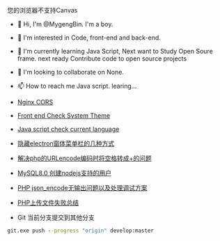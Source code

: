 <canvas id="demo" width="500" height="260" style="{{background:'red'}}">您的浏览器不支持Canvas</canvas>
<script type="text/javascript">
function funload()
{
	var ctx = document.getElementById("demo").getContext("2d");
	ctx.fillStyle = "#B4C2E5";//background
	ctx.fillRect(0,0,500,180);
	ctx.fillStyle = "#C5E7FF";
	ctx.fillRect(0,180,500,80);
	ctx.beginPath();//background lines
	ctx.lineWidth = 2;
	ctx.strokeStyle = "#7E8DAE";
	ctx.moveTo(28,0);
	ctx.lineTo(28,35);
	ctx.lineTo(0,35);
	ctx.moveTo(99,24);
	ctx.lineTo(99,53);
	ctx.lineTo(140,53);
	ctx.moveTo(156,16);
	ctx.lineTo(181,16);
	ctx.moveTo(350,0);
	ctx.lineTo(350,21);
	ctx.moveTo(373,0);
	ctx.lineTo(373,12);
	ctx.moveTo(500,24);
	ctx.lineTo(419,24);
	ctx.lineTo(419,152);
	ctx.lineTo(400,152);
	ctx.moveTo(468,55);
	ctx.lineTo(486,55);
	ctx.lineTo(486,38);
	ctx.lineTo(449,38);
	ctx.lineTo(449,55);
	ctx.lineTo(468,55);
	ctx.lineTo(468,67);
	ctx.lineTo(449,67);
	ctx.lineTo(449,84);
	ctx.lineTo(486,84);
	ctx.lineTo(486,67);
	ctx.lineTo(468,67);
	ctx.moveTo(500,180);
	ctx.lineTo(390,180);
	ctx.moveTo(0,180);
	ctx.lineTo(130,180);
	ctx.moveTo(0,147);
	ctx.lineTo(117,147);
	ctx.stroke();
	ctx.beginPath();
	ctx.strokeStyle = "#B3D5EE";
	ctx.moveTo(0,186);
	ctx.lineTo(125,186);
	ctx.moveTo(0,196);
	ctx.lineTo(37,196);
	ctx.lineTo(42,190);
	ctx.lineTo(82,190);
	ctx.lineTo(67,205);
	ctx.lineTo(27,205);
	ctx.lineTo(37,196);
	ctx.moveTo(76,196);
	ctx.lineTo(139,196);
	ctx.moveTo(35,205);
	ctx.lineTo(22,214);
	ctx.lineTo(0,219);
	ctx.moveTo(46,205);
	ctx.lineTo(8,235);
	ctx.moveTo(54,205);
	ctx.lineTo(47,214);
	ctx.lineTo(58,221);
	ctx.lineTo(44,235);
	ctx.moveTo(0,235);
	ctx.lineTo(178,235);
	ctx.moveTo(0,250);
	ctx.lineTo(171,250);
	ctx.moveTo(500,186);
	ctx.lineTo(384,186);
	ctx.moveTo(469,186);
	ctx.lineTo(487,197);
	ctx.lineTo(470,197);
	ctx.lineTo(500,213);
	ctx.moveTo(470,197);
	ctx.lineTo(449,197);
	ctx.lineTo(458,203);
	ctx.lineTo(448,204);
	ctx.lineTo(461,212);
	ctx.lineTo(500,224);
	ctx.moveTo(449,197);
	ctx.lineTo(439,190);
	ctx.lineTo(400,190);
	ctx.lineTo(409,197);
	ctx.lineTo(379,197);
	ctx.moveTo(409,197);
	ctx.lineTo(416,203);
	ctx.lineTo(458,203);
	ctx.moveTo(429,203);
	ctx.lineTo(439,212);
	ctx.lineTo(432,221);
	ctx.lineTo(446,235);
	ctx.moveTo(442,203);
	ctx.lineTo(482,235);
	ctx.moveTo(500,235);
	ctx.lineTo(340,235);
	ctx.moveTo(355,236);
	ctx.lineTo(370,260);
	ctx.stroke();
	ctx.beginPath();//head
	ctx.fillStyle = "#fff";
	ctx.strokeStyle = "#826E56";
	ctx.moveTo(328,210);
	ctx.quadraticCurveTo(295,226,260,225);
	ctx.quadraticCurveTo(221,226,188,210);
	ctx.quadraticCurveTo(186,213,181,212);
	ctx.quadraticCurveTo(158,220,155,200);
	ctx.quadraticCurveTo(138,202,137,183);
	ctx.quadraticCurveTo(122,178,127,161);
	ctx.quadraticCurveTo(113,146,123,131);
	ctx.quadraticCurveTo(116,114,125,103);
	ctx.quadraticCurveTo(116,86,133,74);
	ctx.quadraticCurveTo(127,55,150,53);
	ctx.quadraticCurveTo(150,29,176,29);
	ctx.quadraticCurveTo(179,11,198,16);
	ctx.quadraticCurveTo(212,-3,231,6);
	ctx.quadraticCurveTo(240,-4,258,6);
	ctx.quadraticCurveTo(276,-3,287,5);
	ctx.quadraticCurveTo(307,-4,319,17);
	ctx.quadraticCurveTo(339,10,343,31);
	ctx.quadraticCurveTo(368,30,369,52);
	ctx.quadraticCurveTo(392,57,387,75);
	ctx.quadraticCurveTo(401,90,393,105);
	ctx.quadraticCurveTo(403,117,395,130);
	ctx.quadraticCurveTo(406,148,392,161);
	ctx.quadraticCurveTo(395,180,378,187);
	ctx.quadraticCurveTo(378,203,363,206);
	ctx.quadraticCurveTo(355,221,337,213);
	ctx.quadraticCurveTo(331,213,328,210);
	ctx.moveTo(318,215);//body
	ctx.quadraticCurveTo(319,221,318,226);
	ctx.quadraticCurveTo(326,233,322,241);
	ctx.quadraticCurveTo(330,249,328,260);
	ctx.lineTo(187,260);
	ctx.lineTo(193,232);
	ctx.quadraticCurveTo(195,225,201,220);
	ctx.quadraticCurveTo(200,216,200,214);	
	ctx.fill();
	ctx.stroke();
	ctx.beginPath();//face
	ctx.fillStyle = "#FFDEB1";
	ctx.strokeStyle = "#826E56";
	ctx.moveTo(328,210);
	ctx.quadraticCurveTo(295,226,260,225);
	ctx.quadraticCurveTo(221,226,188,210);
	ctx.quadraticCurveTo(192,203,189,196);
	ctx.quadraticCurveTo(198,182,183,176);
	ctx.quadraticCurveTo(186,162,171,158);
	ctx.quadraticCurveTo(173,150,167,147);
	ctx.quadraticCurveTo(175,134,169,122);
	ctx.quadraticCurveTo(174,113,174,101);
	ctx.quadraticCurveTo(186,98,188,84);
	ctx.quadraticCurveTo(203,86,213,76);
	ctx.quadraticCurveTo(219,78,224,80);
	ctx.bezierCurveTo(237,97,279,96,295,77);
	ctx.quadraticCurveTo(300,76,305,76);
	ctx.quadraticCurveTo(312,89,329,91);
	ctx.quadraticCurveTo(330,105,343,111);
	ctx.quadraticCurveTo(339,126,352,134);
	ctx.quadraticCurveTo(344,146,346,161);
	ctx.quadraticCurveTo(331,163,334,179);
	ctx.quadraticCurveTo(322,185,331,199);
	ctx.quadraticCurveTo(326,205,328,210);
	ctx.moveTo(133,74);//ear
	ctx.bezierCurveTo(120,80,117,98,103,103);
	ctx.quadraticCurveTo(110,112,121,111);
	ctx.quadraticCurveTo(122,107,125,103);
	ctx.quadraticCurveTo(116,86,133,74);
	ctx.moveTo(387,75);
	ctx.bezierCurveTo(405,80,402,98,419,103);
	ctx.quadraticCurveTo(409,112,397,111);
	ctx.quadraticCurveTo(395,105,393,105);
	ctx.quadraticCurveTo(401,90,387,75);
	ctx.fill();
	ctx.stroke();
	ctx.beginPath();//arm
	ctx.fillStyle = "#FFDEB1";
	ctx.strokeStyle = "#826E56";
	ctx.moveTo(200,214);
	ctx.quadraticCurveTo(182,227,174,242);
	ctx.quadraticCurveTo(166,255,177,260);
	ctx.quadraticCurveTo(198,254,211,246);
	ctx.quadraticCurveTo(217,247,222,241);
	ctx.quadraticCurveTo(217,247,218,244);
	ctx.quadraticCurveTo(225,253,230,241);
	ctx.quadraticCurveTo(229,236,222,236);
	ctx.quadraticCurveTo(229,236,230,241);
	ctx.quadraticCurveTo(235,232,223,229);
	ctx.quadraticCurveTo(228,229,231,227);
	ctx.moveTo(231,233);
	ctx.quadraticCurveTo(239,218,216,218);
	ctx.quadraticCurveTo(222,220,222,218);
	ctx.bezierCurveTo(219,206,208,220,202,231);
	ctx.quadraticCurveTo(188,235,174,243);
	ctx.quadraticCurveTo(183,238,194,232);
	ctx.quadraticCurveTo(194,224,201,220);
	ctx.lineTo(200,214);
	ctx.moveTo(318,215);
	ctx.quadraticCurveTo(319,221,318,226);
	ctx.quadraticCurveTo(326,233,322,241);
	ctx.quadraticCurveTo(330,249,328,260);
	ctx.lineTo(343,260);
	ctx.bezierCurveTo(350,247,343,237,318,215);
	ctx.moveTo(327,249);
	ctx.lineTo(331,245);
	ctx.fill();
	ctx.stroke();
	ctx.beginPath();//horn
	ctx.fillStyle = "#7F5D42";
	ctx.strokeStyle = "#38332F";
	ctx.moveTo(144,53);
	ctx.bezierCurveTo(128,32,100,19,92,20);
	ctx.quadraticCurveTo(89,18,95,13);
	ctx.bezierCurveTo(115,6,147,8,176,26);
	ctx.quadraticCurveTo(175,29,176,29);
	ctx.quadraticCurveTo(150,30,150,52);
	ctx.quadraticCurveTo(144,53,145,54);
	ctx.moveTo(111,27);
	ctx.quadraticCurveTo(106,15,116,10);
	ctx.moveTo(129,37);
	ctx.quadraticCurveTo(129,20,146,13);
	ctx.moveTo(143,51);
	ctx.quadraticCurveTo(154,34,172,24);
	ctx.moveTo(376,54);
	ctx.bezierCurveTo(386,35,399,25,427,21);
	ctx.quadraticCurveTo(432,18,425,14);
	ctx.bezierCurveTo(408,6,388,6,343,27);
	ctx.quadraticCurveTo(343,28,344,31);
	ctx.quadraticCurveTo(367,32,369,51);
	ctx.quadraticCurveTo(371,53,376,54);
	ctx.moveTo(377,51);
	ctx.quadraticCurveTo(366,34,349,24);
	ctx.moveTo(391,36);
	ctx.quadraticCurveTo(388,20,378,12);
	ctx.moveTo(410,24);
	ctx.quadraticCurveTo(411,14,404,10);
	ctx.fill();
	ctx.stroke();
	ctx.beginPath();//eyes and nose
	ctx.fillStyle = "#fff";
	ctx.strokeStyle = "#826E56";
	ctx.arc(213,133,22,0,Math.PI*2,true);
	ctx.moveTo(325,133);
	ctx.arc(303,133,22,0,Math.PI*2,true);
	ctx.fill();
	ctx.stroke();
	ctx.beginPath();
	ctx.fillStyle = "#000";
	ctx.arc(213,136,10,0,Math.PI*2,true);
	ctx.moveTo(311,136);
	ctx.arc(302,136,10,0,Math.PI*2,true);
	ctx.moveTo(259,181);
	ctx.bezierCurveTo(282,181,282,162,259,162);
	ctx.bezierCurveTo(236,162,236,181,259,181);
	ctx.fill();
	ctx.beginPath();
	ctx.fillStyle = "#fff";
	ctx.arc(208,132,2,0,Math.PI*2,true);
	ctx.moveTo(298,132);
	ctx.arc(296,132,2,0,Math.PI*2,true);
	ctx.moveTo(248,171);
	ctx.bezierCurveTo(254,171,254,166,248,166);
	ctx.bezierCurveTo(242,166,242,171,248,171);
	ctx.fill();
	ctx.beginPath();//eyebrows
	ctx.fillStyle = "#46403B";
	ctx.moveTo(196,102);
	ctx.quadraticCurveTo(218,96,236,110);
	ctx.quadraticCurveTo(221,86,196,102);
	ctx.moveTo(279,109);
	ctx.quadraticCurveTo(297,94,320,100);
	ctx.quadraticCurveTo(295,84,279,109);
	ctx.fill();//mouth
	ctx.beginPath();
	ctx.fillStyle = "#A5422B";
	ctx.strokeStyle = "#88381D";
	ctx.moveTo(280,209);
	ctx.bezierCurveTo(280,195,239,195,239,210);
	ctx.bezierCurveTo(236,216,285,217,280,209);
	ctx.fill();
	ctx.stroke();
	ctx.beginPath();
	ctx.fillStyle = "#F6846C";
	ctx.moveTo(280,209);
	ctx.bezierCurveTo(279,204,240,204,239,210);
	ctx.bezierCurveTo(236,216,285,217,280,209);
	ctx.fill();
	ctx.beginPath();//neck
	ctx.fillStyle = "#294473";
	ctx.strokeStyle = "#294473";
	ctx.moveTo(318,216);
	ctx.quadraticCurveTo(265,229,233,224);
	ctx.quadraticCurveTo(233,229,232,232);
	ctx.quadraticCurveTo(282,238,318,215);
	ctx.fill();
	ctx.stroke();
	ctx.beginPath();//button
	ctx.fillStyle = "#FAC55D";
	ctx.strokeStyle = "#413609";
	ctx.arc(260,242,15,0,Math.PI*2,true);
	ctx.fill();
	ctx.stroke();
	ctx.beginPath();
	ctx.fillStyle = "#000";
	ctx.strokeStyle = "#413609";
	ctx.arc(261,243,4,0,Math.PI*2,true);
	ctx.moveTo(261,243);
	ctx.lineTo(265,255);
	ctx.fill();
	ctx.stroke();
	ctx.beginPath();//add
	ctx.strokeStyle = "#826E56";
	ctx.moveTo(232,49);
	ctx.quadraticCurveTo(212,62,225,81);
	ctx.moveTo(295,76);
	ctx.quadraticCurveTo(299,63,288,60);
	ctx.quadraticCurveTo(297,67,287,67);
	ctx.quadraticCurveTo(278,70,273,50);
	ctx.stroke();
}
funload();
</script>
- 👋 Hi, I'm @MygengBin. I'm a boy.

- 👀 I'm interested in Code, front-end and back-end.

- 🌱 I'm currently learning Java Script, Next want to Study Open Soure frame. next ready Contribute code to open source projects

- 💞️ I'm looking to collaborate on None.

- 📫 How to reach me Java script. learing...

- [Nginx CORS](./nginx跨域/README.md)

- [Front end Check System Theme](./markdown/%E5%89%8D%E7%AB%AF%E5%88%A4%E6%96%AD%E7%B3%BB%E7%BB%9F%E4%B8%BB%E9%A2%98.md)

- [Java script check current language](./markdown/JS判断当前系统语言、浏览器语言.md)

- [隐藏electron窗体菜单栏的几种方式](./markdown/隐藏electron窗体菜单栏的几种方式.md)

- [解决php的URLencode编码时将空格转成+的问题](./markdown/%E8%A7%A3%E5%86%B3php%E7%9A%84URLencode%E7%BC%96%E7%A0%81%E6%97%B6%E5%B0%86%E7%A9%BA%E6%A0%BC%E8%BD%AC%E6%88%90%2B%E7%9A%84%E9%97%AE%E9%A2%98.md)

- [MySQL8.0 创建nodejs支持的用户](./markdown/MySQL8.0_create_a_nodejs_support_user.md)

- [PHP json_encode无输出问题以及处理调试方案](./markdown/PHP%20json_encode%E6%97%A0%E8%BE%93%E5%87%BA%E9%97%AE%E9%A2%98%E4%BB%A5%E5%8F%8A%E5%A4%84%E7%90%86%E8%B0%83%E8%AF%95%E6%96%B9%E6%A1%88.md)

- [PHP上传文件失败总结](./markdown/PHP%E4%B8%8A%E4%BC%A0%E6%96%87%E4%BB%B6%E5%A4%B1%E8%B4%A5%E6%80%BB%E7%BB%93.md)

- Git 当前分支提交到其他分支
```cmd
git.exe push --progress "origin" develop:master
```  
<!---
  MygengBin/MygengBin is a ✨ special ✨ repository because its `README.md` (this file) appears on your GitHub profile.
  You can click the Preview link to take a look at your changes.
  --->
